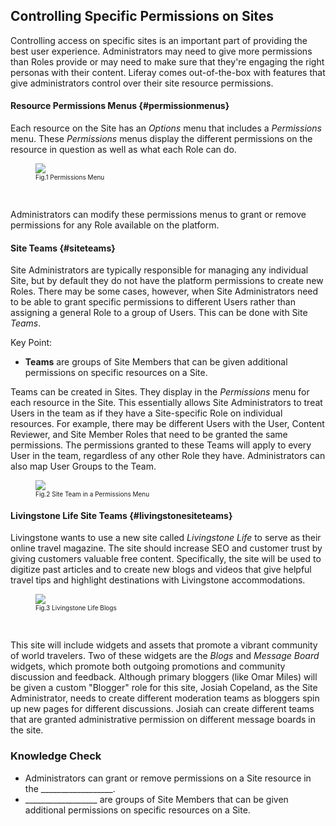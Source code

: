 ## Controlling Specific Permissions on Sites

Controlling access on specific sites is an important part of providing the best user experience. Administrators may need to give more permissions than Roles provide or may need to make sure that they're engaging the right personas with their content. Liferay comes out-of-the-box with features that give administrators control over their site resource permissions.

#### Resource Permissions Menus {#permissionmenus}

Each resource on the Site has an _Options_ menu that includes a _Permissions_ menu. These _Permissions_ menus display the different permissions on the resource in question as well as what each Role can do. 

<figure>
	<img src="../images/permissions-menu-default.png" style="max-width:88%" />
	<figcaption style="font-size: x-small">Fig.1 Permissions Menu</figcaption>
</figure>

<br />

Administrators can modify these permissions menus to grant or remove permissions for any Role available on the platform. 

#### Site Teams {#siteteams}

Site Administrators are typically responsible for managing any individual Site, but by default they do not have the platform permissions to create new Roles. There may be some cases, however, when Site Administrators need to be able to grant specific permissions to different Users rather than assigning a general Role to a group of Users. This can be done with Site _Teams_.

<div class="key-point">
Key Point: <br/>
<ul>
	<li><b>Teams</b> are groups of Site Members that can be given additional permissions on specific resources on a Site.</li>
</ul>
</div>

Teams can be created in Sites. They display in the _Permissions_ menu for each resource in the Site. This essentially allows Site Administrators to treat Users in the team as if they have a Site-specific Role on individual resources. For example, there may be different Users with the User, Content Reviewer, and Site Member Roles that need to be granted the same permissions. The permissions granted to these Teams will apply to every User in the team, regardless of any other Role they have. Administrators can also map User Groups to the Team. 

<figure>
	<img src="../images/site-team-in-permissions-menu.png" style="max-width:88%" />
	<figcaption style="font-size: x-small">Fig.2 Site Team in a Permissions Menu</figcaption>
</figure>

#### Livingstone Life Site Teams {#livingstonesiteteams}

Livingstone wants to use a new site called _Livingstone Life_ to serve as their online travel magazine. The site should increase SEO and customer trust by giving customers valuable free content. Specifically, the site will be used to digitize past articles and to create new blogs and videos that give helpful travel tips and highlight destinations with Livingstone accommodations. 

<figure>
	<img src="../images/blogs-on-page.png" style="max-height: 100%" />
	<figcaption style="font-size: x-small">Fig.3 Livingstone Life Blogs</figcaption>
</figure>

<br />

This site will include widgets and assets that promote a vibrant community of world travelers. Two of these widgets are the _Blogs_ and _Message Board_ widgets, which promote both outgoing promotions and community discussion and feedback. Although primary bloggers (like Omar Miles) will be given a custom "Blogger" role for this site, Josiah Copeland, as the Site Administrator, needs to create different moderation teams as bloggers spin up new pages for different discussions. Josiah can create different teams that are granted administrative permission on different message boards in the site. 

<div class="summary"><h3>Knowledge Check</h3>
<ul>
	<li>Administrators can grant or remove permissions on a Site resource in the __________________.</li>
	<li>__________________ are groups of Site Members that can be given additional permissions on specific resources on a Site.</li>
</ul>
</div>  

